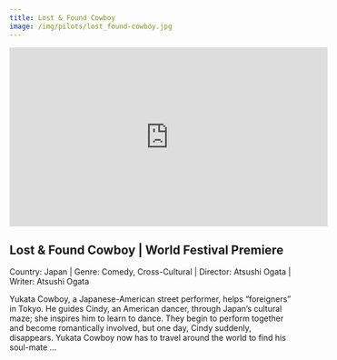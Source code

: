 ```yaml
---
title: Lost & Found Cowboy
image: /img/pilots/lost_found-cowboy.jpg
---
```


<iframe width="560" height="315" src= "https://player.vimeo.com/video/346070131" frameborder="0" allow="accelerometer; autoplay; encrypted-media; gyroscope; picture-in-picture" allowfullscreen></iframe>

## Lost & Found Cowboy | World Festival Premiere
Country: Japan | Genre: Comedy, Cross-Cultural | Director: Atsushi Ogata | Writer: Atsushi Ogata

Yukata Cowboy, a Japanese-American street performer, helps “foreigners” in Tokyo. He guides Cindy, an American dancer, through Japan’s cultural maze; she inspires him to learn to dance. They begin to perform together and become romantically involved, but one day, Cindy suddenly, disappears. Yukata Cowboy now has to travel around the world to find his soul-mate …